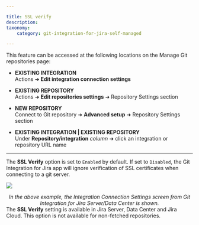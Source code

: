 ```yaml
---

title: SSL verify
description:
taxonomy:
    category: git-integration-for-jira-self-managed

---
```

This feature can be accessed at the following locations on the Manage Git repositories page:

*   **EXISTING INTEGRATION** <br>Actions ➜ **Edit integration connection settings**

*   **EXISTING REPOSITORY** <br>Actions ➜ **Edit repositories settings** ➜ Repository Settings section

*   **NEW REPOSITORY** <br>Connect to Git repository ➜ **Advanced setup** ➜ Repository Settings section

*   **EXISTING INTEGRATION \| EXISTING REPOSITORY** <br>Under **Repository/integration** _column_ ➜ click an integration or repository URL name

* * *

The **SSL Verify** option is set to `Enabled` by default. If set to `Disabled`, the Git Integration for Jira app will ignore verification of SSL certificates when connecting to a git server.

![](https://bigbrassband.atlassian.net/wiki/download/thumbnails/1930397639/gitserver-integration-repo-settings-SSLv-sel.png?version=1&modificationDate=1630642850012&cacheVersion=1&api=v2&width=680&height=508)

<div align='center'><i>In the above example, the Integration Connection Settings screen from Git Integration for Jira Server/Data Center is shown.</i></div>

<div class="bbb-callout bbb--info">
    <div class="irow">
    <div class="ilogobox">
        <span class="logoimg"></span>
    </div>
    <div class="imsgbox">
        The <b>SSL Verify</b> setting is available in Jira Server, Data Center and Jira Cloud. This option is not available for non-fetched repositories.
    </div>
    </div>
</div>

